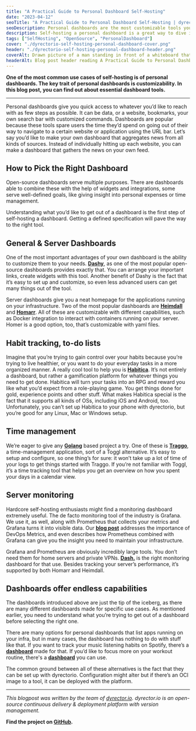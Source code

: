 ```yaml
---
title: "A Practical Guide to Personal Dashboard Self-Hosting"
date: "2023-04-12"
seoTitle: "A Practical Guide to Personal Dashboard Self-Hosting | dyrectorio"
seoDescription: Personal dashboards are the most customizable tools you can host for yourself. Here's how to pick the one for your use case.
description: Self-hosting a personal dashboard is a great way to dive into the rabbit hole of self-hosting, as many dashboards focus on homeservers and monitoring them. Here's how you can find the right dashboard for your use.
tags: ["SelfHosting", "OpenSource", "PersonalDashboard"]
cover: "./dyrectorio-self-hosting-personal-dashboard-cover.png"
header: "./dyrectorio-self-hosting-personal-dashboard-header.png"
coverAlt: Drawn picture of a man standing in front of a whiteboard that has green and red bars, like a dashboard with a flower in a pot in the corner.
headerAlt: Blog post header reading A Practical Guide to Personal Dashboard Self-Hosting.
---
```


**One of the most common use cases of self-hosting is of personal dashboards. The key trait of personal dashboards is customizability. In this blog post, you can find out about essential dashboard tools.**

---

Personal dashboards give you quick access to whatever you’d like to reach with as few steps as possible. It can be data, or a website, bookmarks, your own search bar with customized commands. Dashboards are popular because these tools spare users the time they’d spend on going out of their way to navigate to a certain website or application using the URL bar. Let’s say you’d like to make your own dashboard that aggregates news from all kinds of sources. Instead of individually hitting up each website, you can make a dashboard that gathers the news on your own feed.

## How to Pick the Right Dashboard

Open-source dashboards serve multiple purposes. There are dashboards able to combine these with the help of widgets and integrations, some serve well-defined goals, like giving insight into personal expenses or time management.

Understanding what you’d like to get out of a dashboard is the first step of self-hosting a dashboard. Getting a defined specification will pave the way to the right tool.

## General & Server Dashboards

One of the most important advantages of your own dashboard is the ability to customize them to your needs. **[Dashy](https://github.com/Lissy93/dashy/)**, as one of the most popular open-source dashboards provides exactly that. You can arrange your important links, create widgets with this tool. Another benefit of Dashy is the fact that it’s easy to set up and customize, so even less advanced users can get many things out of the tool.

Server dashboards give you a neat homepage for the applications running on your infrastructure. Two of the most popular dashboards are **[Heimdall](https://github.com/linuxserver/Heimdall)** and **[Homarr](https://github.com/ajnart/homarr)**. All of these are customizable with different capabilities, such as Docker integration to interact with containers running on your server. Homer is a good option, too, that’s customizable with yaml files.

## Habit tracking, to-do lists

Imagine that you’re trying to gain control over your habits because you’re trying to live healthier, or you want to do your everyday tasks in a more organized manner. A really cool tool to help you is **[Habitica](https://github.com/HabitRPG/habitica)**. It’s not entirely a dashboard, but rather a gamification platform for whatever things you need to get done. Habitica will turn your tasks into an RPG and reward you like what you’d expect from a role-playing game. You get things done for gold, experience points and other stuff. What makes Habitica special is the fact that it supports all kinds of OSs, including iOS and Android, too. Unfortunately, you can’t set up Habitica to your phone with dyrectorio, but you’re good for any Linux, Mac or Windows setup.

## Time management

We’re eager to give any **[Golang](https://blog.dyrector.io/2022-12-05-ups-and-downs-of-golang/)** based project a try. One of these is **[Traggo](https://github.com/traggo)**, a time-management application, sort of a Toggl alternative. It’s easy to setup and configure, so one thing’s for sure: it won’t take up a lot of time of your logs to get things started with Traggo. If you’re not familiar with Toggl, it’s a time tracking tool that helps you get an overview on how you spent your days in a calendar view.

## Server monitoring

Hardcore self-hosting enthusiasts might find a monitoring dashboard extremely useful. The de facto monitoring tool of the industry is Grafana. We use it, as well, along with Prometheus that collects your metrics and Grafana turns it into visible data. Our **[blog post](https://blog.dyrector.io/2022-04-01-devops-metrics/)** addresses the importance of DevOps Metrics, and even describes how Prometheus combined with Grafana can give you the insight you need to maintain your infrastructure.

Grafana and Prometheus are obviously incredibly large tools. You don’t need them for home servers and private VPNs. **[Dash.](https://github.com/MauriceNino/dashdot)** is the right monitoring dashboard for that use. Besides tracking your server’s performance, it’s supported by both Homarr and Heimdall.

## Dashboards offer endless capabilities

The dashboards introduced above are just the tip of the iceberg, as there are many different dashboards made for specific use cases. As mentioned earlier, you need to understand what you’re trying to get out of a dashboard before selecting the right one.

There are many options for personal dashboards that list apps running on your infra, but in many cases, the dashboard has nothing to do with stuff like that. If you want to track your music listening habits on Spotify, there’s a **[dashboard](https://github.com/Yooooomi/your_spotify)** made for that. If you’d like to focus more on your workout routine, there's a **[dashboard](https://github.com/wger-project/wger)** you can use.

The common ground between all of these alternatives is the fact that they can be set up with dyrectorio. Configuration might alter but if there’s an OCI image to a tool, it can be deployed with the platform.

---

_This blogpost was written by the team of [dyrector.io](https://dyrectorio.com). dyrector.io is an open-source continuous delivery & deployment platform with version management._

**Find the project on [GitHub](https://github.com/dyrector-io/dyrectorio/).**
